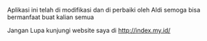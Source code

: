 Aplikasi ini telah di modifikasi dan di perbaiki  oleh Aldi semoga bisa bermanfaat buat kalian semua

Jangan Lupa kunjungi website saya di http://index.my.id/
